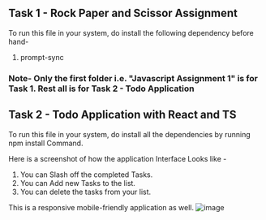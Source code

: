 ## Task 1 - Rock Paper and Scissor Assignment

To run this file in your system, do install the following dependency before hand- 
1. prompt-sync

###  Note- Only the first folder i.e. "Javascript Assignment 1" is for Task 1. Rest all is for Task 2 - Todo Application

## Task 2 - Todo Application with React and TS

To run this file in your system, do install all the dependencies by running npm install Command. 

Here is a screenshot of how the application Interface Looks like - 
1. You can Slash off the completed Tasks.
2. You can Add new Tasks to the list.
3. You can delete the tasks from your list.

This is a responsive mobile-friendly application as well.
![image](https://github.com/user-attachments/assets/a69ff5e6-827f-4478-bf65-9fc4981afbde)
